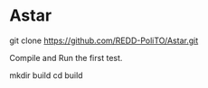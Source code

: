 # Astar

git clone https://github.com/REDD-PoliTO/Astar.git

Compile and Run the first test. 

mkdir build
cd build
